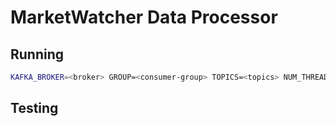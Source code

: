 # MarketWatcher Data Processor

## Running
```bash
KAFKA_BROKER=<broker> GROUP=<consumer-group> TOPICS=<topics> NUM_THREADS=<num-threads> CASSANDRA_NODES=<cassandra-nodes> sbt "run-main TwitterProcessor"

```

## Testing


